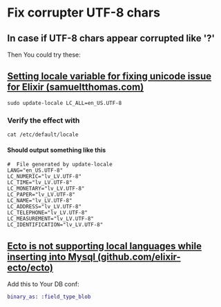# Fix corrupter UTF-8 chars

## In case if UTF-8 chars appear corrupted like '?'

Then You could try these:

## [Setting locale variable for fixing unicode issue for Elixir (samueltthomas.com)](https://samueltthomas.com/setting-locale-for-fixing-unicode-issue-for-elixir)

```shell
sudo update-locale LC_ALL=en_US.UTF-8
```

### Verify the effect with

```shell
cat /etc/default/locale
```

#### Should output something like this

```
#  File generated by update-locale
LANG="en_US.UTF-8"
LC_NUMERIC="lv_LV.UTF-8"
LC_TIME="lv_LV.UTF-8"
LC_MONETARY="lv_LV.UTF-8"
LC_PAPER="lv_LV.UTF-8"
LC_NAME="lv_LV.UTF-8"
LC_ADDRESS="lv_LV.UTF-8"
LC_TELEPHONE="lv_LV.UTF-8"
LC_MEASUREMENT="lv_LV.UTF-8"
LC_IDENTIFICATION="lv_LV.UTF-8"
```

## [Ecto is not supporting local languages while inserting into Mysql (github.com/elixir-ecto/ecto)](https://github.com/elixir-ecto/ecto/issues/1647#issuecomment-334931125)

Add this to Your DB conf:

```exs
binary_as: :field_type_blob
```
